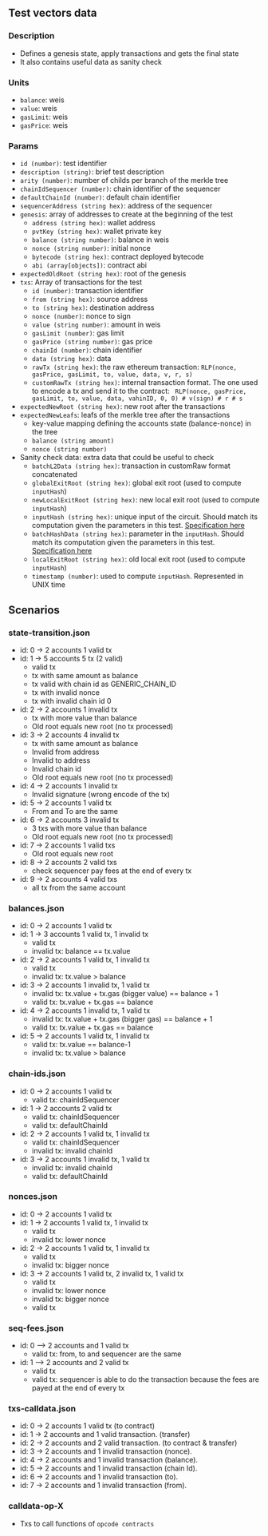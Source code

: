 ## Test vectors data
### Description
- Defines a genesis state, apply transactions and gets the final state
- It also contains useful data as sanity check

### Units
- `balance`: weis
- `value`: weis
- `gasLimit`: weis
- `gasPrice`: weis

### Params
- `id (number)`: test identifier
- `description (string)`: brief test description
- `arity (number)`: number of childs per branch of the merkle tree
- `chainIdSequencer (number)`: chain identifier of the sequencer
- `defaultChainId (number)`: default chain identifier
- `sequencerAddress (string hex)`: address of the sequencer
- `genesis`: array of addresses to create at the beginning of the test
    - `address (string hex)`: wallet address
    - `pvtKey (string hex)`: wallet private key
    - `balance (string number)`: balance in weis
    - `nonce (string number)`: initial nonce
    - `bytecode (string hex)`: contract deployed bytecode
    - `abi (array[objects])`: contract abi
- `expectedOldRoot (string hex)`: root of the genesis
- `txs`: Array of transactions for the test
    - `id (number)`: transaction identifier
    - `from (string hex)`: source address
    - `to (string hex)`: destination address
    - `nonce (number)`: nonce to sign
    - `value (string number)`: amount in weis
    - `gasLimit (number)`: gas limit
    - `gasPrice (string number)`: gas price
    - `chainId (number)`: chain identifier
    - `data (string hex)`: data
    - `rawTx (string hex)`: the raw ethereum transaction: `RLP(nonce, gasPrice, gasLimit, to, value, data, v, r, s)`
    - `customRawTx (string hex)`: internal transaction format. The one used to encode a tx and send it to the contract: ` RLP(nonce, gasPrice, gasLimit, to, value, data, vahinID, 0, 0) # v(sign) # r # s`
- `expectedNewRoot (string hex)`: new root after the transactions
- `expectedNewLeafs`: leafs of the merkle tree after the transactions
  - key-value mapping defining the accounts state (balance-nonce) in the tree
  - `balance (string amount)`
  - `nonce (string number)`
- Sanity check data: extra data that could be useful to check
  - `batchL2Data (string hex)`: transaction in customRaw format concatenated
  - `globalExitRoot (string hex)`: global exit root (used to compute `inputHash`)
  - `newLocalExitRoot (string hex)`: new local exit root (used to compute `inputHash`)
  - `inputHash (string hex)`: unique input of the circuit. Should match its computation given the parameters in this test. [Specification here](https://hackmd.io/BEhqFAp3QzW-pSPmY4r0Sg#verifyBatch)
  - `batchHashData (string hex)`: parameter in the `inputHash`. Should match its computation given the parameters in this test. [Specification here](https://hackmd.io/BEhqFAp3QzW-pSPmY4r0Sg#sendBatch)
  - `localExitRoot (string hex)`: old local exit root (used to compute `inputHash`)
  - `timestamp (number)`: used to compute `inputHash`. Represented in UNIX time

## Scenarios
### state-transition.json
- id: 0 -> 2 accounts 1 valid tx
- id: 1 -> 5 accounts 5 tx (2 valid)
    - valid tx
    - tx with same amount as balance
    - tx valid with chain id as GENERIC_CHAIN_ID
    - tx with invalid nonce
    - tx with invalid chain id 0
- id: 2 -> 2 accounts 1 invalid tx
    - tx with more value than balance
    - Old root equals new root (no tx processed)
- id: 3 -> 2 accounts 4 invalid tx
    - tx with same amount as balance
    - Invalid from address
    - Invalid to address
    - Invalid chain id
    - Old root equals new root (no tx processed)
- id: 4 -> 2 accounts 1 invalid tx
    - Invalid signature (wrong encode of the tx)
- id: 5 -> 2 accounts 1 valid tx
    - From and To are the same
- id: 6 -> 2 accounts 3 invalid tx
    - 3 txs with more value than balance
    - Old root equals new root (no tx processed)
- id: 7 -> 2 accounts 1 valid txs
    - Old root equals new root
- id: 8 -> 2 accounts 2 valid txs
    - check sequencer pay fees at the end of every tx
- id: 9 -> 2 accounts 4 valid txs
    - all tx from the same account

### balances.json
- id: 0 -> 2 accounts 1 valid tx
- id: 1 -> 3 accounts 1 valid tx, 1 invalid tx
    - valid tx
    - invalid tx: balance == tx.value
- id: 2 -> 2 accounts 1 valid tx, 1 invalid tx
    - valid tx
    - invalid tx: tx.value > balance
- id: 3 -> 2 accounts 1 invalid tx, 1 valid tx
    - invalid tx: tx.value + tx.gas (bigger value) == balance + 1
    - valid tx: tx.value + tx.gas == balance
- id: 4 -> 2 accounts 1 invalid tx, 1 valid tx
    - invalid tx: tx.value + tx.gas (bigger gas) == balance + 1
    - valid tx: tx.value + tx.gas == balance
- id: 5 -> 2 accounts 1 valid tx, 1 invalid tx
    - valid tx: tx.value == balance-1
    - invalid tx: tx.value > balance

### chain-ids.json
- id: 0 -> 2 accounts 1 valid tx
    - valid tx: chainIdSequencer
- id: 1 -> 2 accounts 2 valid tx
    - valid tx: chainIdSequencer
    - valid tx: defaultChainId
- id: 2 -> 2 accounts 1 valid tx, 1 invalid tx
    - valid tx: chainIdSequencer
    - invalid tx: invalid chainId
- id: 3 -> 2 accounts 1 invalid tx, 1 valid tx
    - invalid tx: invalid chainId
    - valid tx: defaultChainId

### nonces.json
- id: 0 -> 2 accounts 1 valid tx
- id: 1 -> 2 accounts 1 valid tx, 1 invalid tx
    - valid tx
    - invalid tx: lower nonce
- id: 2 -> 2 accounts 1 valid tx, 1 invalid tx
    - valid tx
    - invalid tx: bigger nonce
- id: 3 -> 2 accounts 1 valid tx, 2 invalid tx, 1 valid tx
    - valid tx
    - invalid tx: lower nonce
    - invalid tx: bigger nonce
    - valid tx

### seq-fees.json
- id: 0 --> 2 accounts and 1 valid tx
    -  valid tx: from, to and sequencer are the same
- id: 1 --> 2 accounts and 2 valid tx
    - valid tx
    - valid tx: sequencer is able to do the transaction because the fees are payed at the end of every tx

### txs-calldata.json
- id: 0 -> 2 accounts 1 valid tx (to contract)
- id: 1 -> 2 accounts and 1 valid transaction. (transfer)
- id: 2 -> 2 accounts and 2 valid transaction. (to contract & transfer)
- id: 3 -> 2 accounts and 1 invalid transaction (nonce).
- id: 4 -> 2 accounts and 1 invalid transaction (balance).
- id: 5 -> 2 accounts and 1 invalid transaction (chain Id).
- id: 6 -> 2 accounts and 1 invalid transaction (to).
- id: 7 -> 2 accounts and 1 invalid transaction (from).

### calldata-op-X
- Txs to call functions of `opcode contracts`